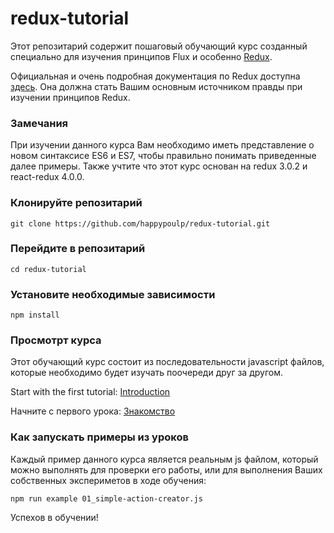 redux-tutorial
=========================

Этот репозитарий содержит пошаговый обучающий курс созданный специально для изучения принципов Flux и особенно [Redux](https://github.com/rackt/redux).

Официальная и очень подробная документация по Redux доступна [здесь](http://redux.js.org/). Она должна стать Вашим основным источником правды при изучении принципов Redux.

### Замечания
При изучении данного курса Вам необходимо иметь представление о новом синтаксисе ES6 и ES7, чтобы правильно понимать приведенные далее примеры. Также учтите что этот курс основан на redux 3.0.2 и react-redux 4.0.0.

### Клонируйте репозитарий
`git clone https://github.com/happypoulp/redux-tutorial.git`

### Перейдите в репозитарий
`cd redux-tutorial`

### Установите необходимые зависимости
`npm install`

### Просмотрт курса
Этот обучающий курс состоит из последовательности javascript файлов, которые необходимо будет изучать поочереди друг за другом.

Start with the first tutorial: [Introduction](00_introduction.js)

Начните с первого урока: [Знакомство](00_introduction.js)

### Как запускать примеры из уроков
Каждый пример данного курса является реальным js файлом, который можно выполнять для проверки его работы, или для выполнения Ваших собственных экспериметов в ходе обучения:

`npm run example 01_simple-action-creator.js`

Успехов в обучении!
